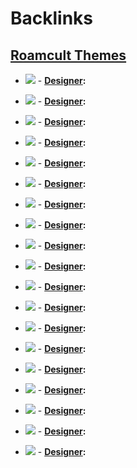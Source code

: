 
# Backlinks
## [Roamcult Themes](<Roamcult Themes.md>)
- ![](https://firebasestorage.googleapis.com/v0/b/firescript-577a2.appspot.com/o/imgs%2Fapp%2Froam%2FqEbHtYl5zg.png?alt=media&token=50a57675-7928-450a-b53d-23a4f5c276fc)
        - **[Designer](<Designer.md>):**

- ![](https://firebasestorage.googleapis.com/v0/b/firescript-577a2.appspot.com/o/imgs%2Fapp%2Froam%2FSsAlUAQzX4.png?alt=media&token=cfeecde3-b93e-4422-96cf-564db274b814)
        - **[Designer](<Designer.md>):**

- ![](https://firebasestorage.googleapis.com/v0/b/firescript-577a2.appspot.com/o/imgs%2Fapp%2Froam%2Ffc9tIphX_X.png?alt=media&token=f6c09e01-742a-478d-a537-0b3a88796325)
        - **[Designer](<Designer.md>):**

- ![](https://firebasestorage.googleapis.com/v0/b/firescript-577a2.appspot.com/o/imgs%2Fapp%2Froam%2FpF2OCzwlH2.png?alt=media&token=4bd42cd5-cd10-49a6-a915-a328ff067467)
        - **[Designer](<Designer.md>):**

- ![](https://firebasestorage.googleapis.com/v0/b/firescript-577a2.appspot.com/o/imgs%2Fapp%2Froam%2FZqga3Oe0uc.png?alt=media&token=ca5c4739-ef61-4dea-a241-eaa81a5450bf)
        - **[Designer](<Designer.md>):**

- ![](https://firebasestorage.googleapis.com/v0/b/firescript-577a2.appspot.com/o/imgs%2Fapp%2Froam%2FBbFviXVcSJ.png?alt=media&token=1acf0b8b-1138-41d3-a6ec-baba7e22b129)
        - **[Designer](<Designer.md>):**

- ![](https://firebasestorage.googleapis.com/v0/b/firescript-577a2.appspot.com/o/imgs%2Fapp%2Froam%2FM8CxsbBexm.png?alt=media&token=938294a7-f9ff-4bd8-958b-3509a623c806)
        - **[Designer](<Designer.md>):**

- ![](https://firebasestorage.googleapis.com/v0/b/firescript-577a2.appspot.com/o/imgs%2Fapp%2Froam%2FJFROdH1eNh.png?alt=media&token=9d012c48-3515-4242-bfb1-cea730f6d7a4)
        - **[Designer](<Designer.md>):**

- ![](https://firebasestorage.googleapis.com/v0/b/firescript-577a2.appspot.com/o/imgs%2Fapp%2Froam%2F1gT_TuyMlm.png?alt=media&token=c9e654da-8251-474f-85ac-b2883ab1ddb3)
        - **[Designer](<Designer.md>):**

- ![](https://firebasestorage.googleapis.com/v0/b/firescript-577a2.appspot.com/o/imgs%2Fapp%2Froam%2FLTmmrGuk7l.png?alt=media&token=1de7f1b6-f0eb-440a-b567-d1e53e46e8f0)
        - **[Designer](<Designer.md>):**

- ![](https://firebasestorage.googleapis.com/v0/b/firescript-577a2.appspot.com/o/imgs%2Fapp%2Froam%2Fqr3tGRCd-s.png?alt=media&token=31913a3e-546a-4955-87fe-2c9ad8fd160f)
        - **[Designer](<Designer.md>):**

- ![](https://firebasestorage.googleapis.com/v0/b/firescript-577a2.appspot.com/o/imgs%2Fapp%2Fhelp%2FiNm7LrjEBx.png?alt=media&token=9aaadf79-c0fd-466e-ba4d-c8f49e7144f7)
        - **[Designer](<Designer.md>):**

- ![](https://firebasestorage.googleapis.com/v0/b/firescript-577a2.appspot.com/o/imgs%2Fapp%2Froam%2FbOv86UR_Ir.png?alt=media&token=aa25fa62-5995-404e-9b79-4409c436e4aa)
        - **[Designer](<Designer.md>):**

- ![](https://firebasestorage.googleapis.com/v0/b/firescript-577a2.appspot.com/o/imgs%2Fapp%2Froam%2Fi_PJGC0DcZ.png?alt=media&token=fb549b9f-7b25-42e0-ac01-1349eb284b69)
        - **[Designer](<Designer.md>):**

- ![](https://firebasestorage.googleapis.com/v0/b/firescript-577a2.appspot.com/o/imgs%2Fapp%2Froam%2FF0gVtucnsb.png?alt=media&token=c192e3a1-3a22-4de6-9f13-9844d349e0b8)
        - **[Designer](<Designer.md>):**

- ![](https://firebasestorage.googleapis.com/v0/b/firescript-577a2.appspot.com/o/imgs%2Fapp%2Froam%2FpEJNUqqrgg.png?alt=media&token=8d4c7904-7e2c-4a5a-bc56-5a6199b120d3)
        - **[Designer](<Designer.md>):**

- ![](https://firebasestorage.googleapis.com/v0/b/firescript-577a2.appspot.com/o/imgs%2Fapp%2Froam%2FfvvyJsdyjl.png?alt=media&token=d90bcad3-e7eb-44a3-8a4d-e67c2023949a)
        - **[Designer](<Designer.md>):**

- ![](https://firebasestorage.googleapis.com/v0/b/firescript-577a2.appspot.com/o/imgs%2Fapp%2Froam%2FVVu_LnA6Y0.png?alt=media&token=be40ffe9-7889-4ff5-afac-924445ceef26)
        - **[Designer](<Designer.md>):**

- ![](https://firebasestorage.googleapis.com/v0/b/firescript-577a2.appspot.com/o/imgs%2Fapp%2Froam%2FT0iQmFOXwm.png?alt=media&token=3cdca40f-d2bb-4217-9f26-b44c825f88be)
        - **[Designer](<Designer.md>):**

